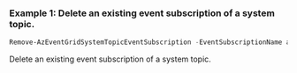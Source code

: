 ### Example 1: Delete an existing event subscription of a system topic.
```powershell
Remove-AzEventGridSystemTopicEventSubscription -EventSubscriptionName azps-evnetsub -ResourceGroupName azps_test_group_eventgrid -SystemTopicName azps-systopic
```

Delete an existing event subscription of a system topic.